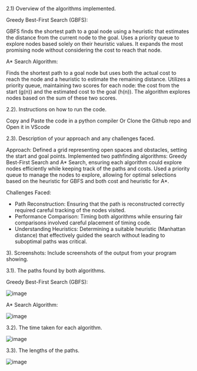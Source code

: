 2.1) Overview of the algorithms implemented.

Greedy Best-First Search (GBFS):

GBFS finds the shortest path to a goal node using a heuristic that estimates the distance from the current node to the goal. Uses a priority queue to explore nodes based solely on their heuristic values. It expands the most promising node without considering the cost to reach that node. 

A* Search Algorithm:

Finds the shortest path to a goal node but uses both the actual cost to reach the node and a heuristic to estimate the remaining distance. Utilizes a priority queue, maintaining two scores for each node: the cost from the start (g(n)) and the estimated cost to the goal (h(n)). The algorithm explores nodes based on the sum of these two scores.


2.2). Instructions on how to run the code.

Copy and Paste the code in a python compiler
Or Clone the Github repo and Open it in VScode


2.3). Description of your approach and any challenges faced.

Approach:
Defined a grid representing open spaces and obstacles, setting the start and goal points. Implemented two pathfinding algorithms: Greedy Best-First Search and A* Search, ensuring each algorithm could explore nodes efficiently while keeping track of the paths and costs. Used a priority queue to manage the nodes to explore, allowing for optimal selections based on the heuristic for GBFS and both cost and heuristic for A*.


Challenges Faced:
- Path Reconstruction: Ensuring that the path is reconstructed correctly required careful tracking of the nodes visited.
- Performance Comparison: Timing both algorithms while ensuring fair comparisons involved careful placement of timing code.
- Understanding Heuristics: Determining a suitable heuristic (Manhattan distance) that effectively guided the search without leading to suboptimal paths was critical.


3). Screenshots: Include screenshots of the output from your program showing.

3.1). The paths found by both algorithms.

Greedy Best-First Search (GBFS):

![image](https://github.com/user-attachments/assets/090df05c-58b8-4627-b89b-96ec365ba8be)

A* Search Algorithm:

![image](https://github.com/user-attachments/assets/e8ed45a8-d54b-4cb8-9ac0-78eb449220a2)


3.2). The time taken for each algorithm.

![image](https://github.com/user-attachments/assets/46df327b-2ab2-4972-8e61-6a8032a252c5)

3.3). The lengths of the paths.

![image](https://github.com/user-attachments/assets/54212db4-754f-4df6-8c82-334f409464dc)
